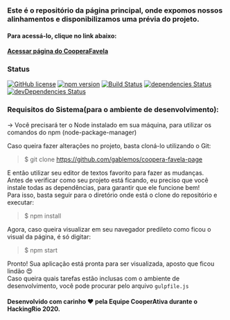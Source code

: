 ### Este é o repositório da página principal, onde expomos nossos alinhamentos e disponibilizamos uma prévia do projeto. 
#### Para acessá-lo, clique no link abaixo:


**[Acessar página do CooperaFavela](https://gablemos.github.io/coopera-favela-page/)**

### Status

[![GitHub license](https://img.shields.io/badge/license-MIT-blue.svg)](https://raw.githubusercontent.com/StartBootstrap/startbootstrap-new-age/master/LICENSE)
[![npm version](https://img.shields.io/npm/v/startbootstrap-new-age.svg)](https://www.npmjs.com/package/startbootstrap-new-age)
[![Build Status](https://travis-ci.org/StartBootstrap/startbootstrap-new-age.svg?branch=master)](https://travis-ci.org/StartBootstrap/startbootstrap-new-age)
[![dependencies Status](https://david-dm.org/StartBootstrap/startbootstrap-new-age/status.svg)](https://david-dm.org/StartBootstrap/startbootstrap-new-age)
[![devDependencies Status](https://david-dm.org/StartBootstrap/startbootstrap-new-age/dev-status.svg)](https://david-dm.org/StartBootstrap/startbootstrap-new-age?type=dev)

### Requisitos do Sistema(para o ambiente de desenvolvimento):  
  → Você precisará ter o Node instalado em sua máquina, para utilizar os comandos do npm (node-package-manager)  
  
Caso queira fazer alterações no projeto, basta cloná-lo utilizando o Git:

> $ git clone https://github.com/gablemos/coopera-favela-page  
  
E então utilizar seu editor de textos favorito para fazer as mudanças.  
Antes de verificar como seu projeto está ficando, eu preciso que você instale todas as dependências, para garantir que ele funcione bem!  
Para isso, basta seguir para o diretório onde está o clone do repositório e executar:  
  
> $ npm install  
  
Agora, caso queira visualizar em seu navegador predileto como ficou o visual da página, é só digitar:  
  
> $ npm start  
  
Pronto! Sua aplicação está pronta para ser visualizada, aposto que ficou lindão :heart_eyes:  
Caso queira quais tarefas estão inclusas com o ambiente de desenvolvimento, você pode procurar pelo arquivo `gulpfile.js`


#### Desenvolvido com carinho :heart: pela Equipe CooperAtiva durante o HackingRio 2020. 
